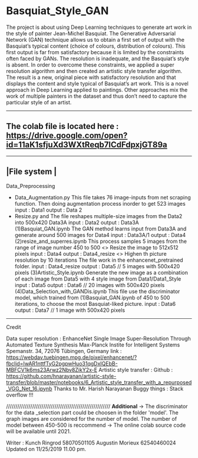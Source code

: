 # Basquiat_Style_GAN
The project is about using Deep Learning techniques to generate art work in the style of painter Jean-Michel Basquiat. The Generative Adversarial Network (GAN) technique allows us to obtain a first set of output with the Basquiat’s typical content (choice of colours, distribution of colours). This first output is far from satisfactory because it is limited by the constraints often faced by GANs. The resolution is inadequate, and the Basquiat’s style is absent. In order to overcome these constraints, we applied a super resolution algorithm and then created an artistic style transfer algorithm. The result is a new, original piece with satisfactory resolution and that displays the content and style typical of Basquiat’s art work. This is a novel approach in Deep Learning applied to paintings. Other approaches mix the work of multiple painters in the dataset and thus don’t need to capture the particular style of an artist. 

----------------------------------------------------------
The colab file is located here : https://drive.google.com/open?id=11aK1sfjuXd3WXtReqb7ICdFdpxjGT89a
----------------------------------------------------------
--------------
|File system |
--------------
Data_Preprocessing
 
- Data_Augmentation.py 
This file takes 76 image-inputs from net scraping function. 
Then doing augmentation process inorder to get 523 images
	input : Data1
	output : Data 2
- Resize.py and 
The file reshapes multiple-size images from the Data2 into 500x420 Data3A
	input : Data2
	output : Data3A
(1)Basquiat_GAN.ipynb
The GAN method learns input from Data3A and generate around 500 images for Data4
	input : Data3A/1
	output : Data4
(2)resize_and_superres.ipynb
This process samples 5 images from the range of image number 450 to 500
	<<resize part >> Resize the image to 512x512 pixels
	input : Data4
	output : Data4_resize
	<<super resolution part >> Highen th picture resolution by 10 iterations
	The file work in the enhancenet_pretrained folder.
	input : Data4_resize
	output : Data5 // 5 images with 500x420 pixels
(3)Artistic_Style.ipynb
	Generate the new image as a combination of each image from Data5 with 4 style image from Data1/Data1_Style
	input : Data5
	output : Data6 // 20 images with 500x420 pixels
(4)Data_Selection_with_GANDis.ipynb
	This file use the discriminator model, which trained from (1)Basquiat_GAN.ipynb of 450 to 500 iterations, 
	to choose the most Basquiat-liked picture.
	input : Data6
	output : Data7 // 1 image with 500x420 pixels
----------------------------------------------------------
Credit 

Data super resolution : 
	EnhanceNet
	Single Image Super-Resolution
	Through Automated Texture Synthesis
		Max-Planck Instite for Intelligent Systems
		Spemanstr. 34, 72076 Tübingen, Germany
	link : https://webdav.tuebingen.mpg.de/pixel/enhancenet/?fbclid=IwAR1nttfTyG2pgpwHuo31qgDxIQEbB-MBFCV1k6ms23Arwz2Nbv8ZikY2x-E
Artistic style transfer :
	Github : https://github.com/hnarayanan/artistic-style-transfer/blob/master/notebooks/6_Artistic_style_transfer_with_a_repurposed_VGG_Net_16.ipynb
	Thanks to Mr. Harish Narayanan
Buggy things :
	Stack overflow !!!
	
////////////////////////////////////////////////////////
****Additional****
-> The discriminator for the data _selection part could be choosen in the folder 'model'. The graph images are considered for the number of model.
   The number of model between 450-500 is reccommend
-> The online colab source code  will be available until 2021. 

Writer : Kunch Ringrod 58070501105
         Augustin Morieux 62540460024
Updated on 11/25/2019 11.00 pm.
